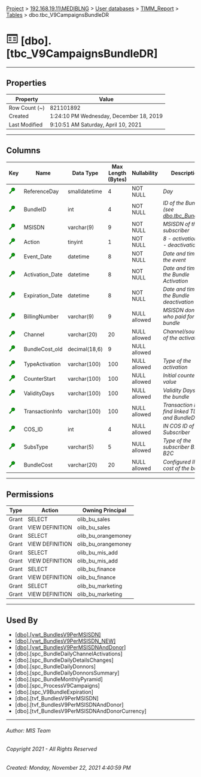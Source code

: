 #### 

[Project](../../../../index.md) > [192.168.19.11\\MEDIBLNG](../../../index.md) > [User databases](../../index.md) > [TIMM_Report](../index.md) > [Tables](Tables.md) > dbo.tbc_V9CampaignsBundleDR

# ![Tables](../../../../Images/Table32.png) [dbo].[tbc_V9CampaignsBundleDR]

---

## <a name="#properties"></a>Properties

| Property | Value |
|---|---|
| Row Count (~) | 821101892 |
| Created | 1:24:10 PM Wednesday, December 18, 2019 |
| Last Modified | 9:10:51 AM Saturday, April 10, 2021 |


---

## <a name="#columns"></a>Columns

| Key | Name | Data Type | Max Length (Bytes) | Nullability | Description |
|---|---|---|---|---|---|
| [![Cluster Key cci_V9CampaignsBundleDR: ReferenceDay\BundleID\MSISDN\Action\Event_Date\Activation_Date\Expiration_Date\BillingNumber\Channel\BundleCost_old\TypeActivation\CounterStart\ValidityDays\TransactionInfo\COS_ID\SubsType\BundleCost](../../../../Images/cluster.png)](#indexes) | ReferenceDay | smalldatetime | 4 | NOT NULL | _Day_ |
| [![Cluster Key cci_V9CampaignsBundleDR: ReferenceDay\BundleID\MSISDN\Action\Event_Date\Activation_Date\Expiration_Date\BillingNumber\Channel\BundleCost_old\TypeActivation\CounterStart\ValidityDays\TransactionInfo\COS_ID\SubsType\BundleCost](../../../../Images/cluster.png)](#indexes) | BundleID | int | 4 | NOT NULL | _ID of the Bundle (see [dbo.tbc_BundleID](tbc_BundleID.md))_ |
| [![Cluster Key cci_V9CampaignsBundleDR: ReferenceDay\BundleID\MSISDN\Action\Event_Date\Activation_Date\Expiration_Date\BillingNumber\Channel\BundleCost_old\TypeActivation\CounterStart\ValidityDays\TransactionInfo\COS_ID\SubsType\BundleCost](../../../../Images/cluster.png)](#indexes) | MSISDN | varchar(9) | 9 | NOT NULL | _MSISDN of the subscriber_ |
| [![Cluster Key cci_V9CampaignsBundleDR: ReferenceDay\BundleID\MSISDN\Action\Event_Date\Activation_Date\Expiration_Date\BillingNumber\Channel\BundleCost_old\TypeActivation\CounterStart\ValidityDays\TransactionInfo\COS_ID\SubsType\BundleCost](../../../../Images/cluster.png)](#indexes) | Action | tinyint | 1 | NOT NULL | _8 - activation, 24 - deactivation_ |
| [![Cluster Key cci_V9CampaignsBundleDR: ReferenceDay\BundleID\MSISDN\Action\Event_Date\Activation_Date\Expiration_Date\BillingNumber\Channel\BundleCost_old\TypeActivation\CounterStart\ValidityDays\TransactionInfo\COS_ID\SubsType\BundleCost](../../../../Images/cluster.png)](#indexes) | Event_Date | datetime | 8 | NOT NULL | _Date and time of the event_ |
| [![Cluster Key cci_V9CampaignsBundleDR: ReferenceDay\BundleID\MSISDN\Action\Event_Date\Activation_Date\Expiration_Date\BillingNumber\Channel\BundleCost_old\TypeActivation\CounterStart\ValidityDays\TransactionInfo\COS_ID\SubsType\BundleCost](../../../../Images/cluster.png)](#indexes) | Activation_Date | datetime | 8 | NOT NULL | _Date and time of the Bundle Activation_ |
| [![Cluster Key cci_V9CampaignsBundleDR: ReferenceDay\BundleID\MSISDN\Action\Event_Date\Activation_Date\Expiration_Date\BillingNumber\Channel\BundleCost_old\TypeActivation\CounterStart\ValidityDays\TransactionInfo\COS_ID\SubsType\BundleCost](../../../../Images/cluster.png)](#indexes) | Expiration_Date | datetime | 8 | NOT NULL | _Date and time of the Bundle deactivation_ |
| [![Cluster Key cci_V9CampaignsBundleDR: ReferenceDay\BundleID\MSISDN\Action\Event_Date\Activation_Date\Expiration_Date\BillingNumber\Channel\BundleCost_old\TypeActivation\CounterStart\ValidityDays\TransactionInfo\COS_ID\SubsType\BundleCost](../../../../Images/cluster.png)](#indexes) | BillingNumber | varchar(9) | 9 | NULL allowed | _MSISDN donor who paid for the bundle_ |
| [![Cluster Key cci_V9CampaignsBundleDR: ReferenceDay\BundleID\MSISDN\Action\Event_Date\Activation_Date\Expiration_Date\BillingNumber\Channel\BundleCost_old\TypeActivation\CounterStart\ValidityDays\TransactionInfo\COS_ID\SubsType\BundleCost](../../../../Images/cluster.png)](#indexes) | Channel | varchar(20) | 20 | NULL allowed | _Channel/source of the activation_ |
| [![Cluster Key cci_V9CampaignsBundleDR: ReferenceDay\BundleID\MSISDN\Action\Event_Date\Activation_Date\Expiration_Date\BillingNumber\Channel\BundleCost_old\TypeActivation\CounterStart\ValidityDays\TransactionInfo\COS_ID\SubsType\BundleCost](../../../../Images/cluster.png)](#indexes) | BundleCost_old | decimal(18,6) | 9 | NULL allowed |  |
| [![Cluster Key cci_V9CampaignsBundleDR: ReferenceDay\BundleID\MSISDN\Action\Event_Date\Activation_Date\Expiration_Date\BillingNumber\Channel\BundleCost_old\TypeActivation\CounterStart\ValidityDays\TransactionInfo\COS_ID\SubsType\BundleCost](../../../../Images/cluster.png)](#indexes) | TypeActivation | varchar(100) | 100 | NULL allowed | _Type of the activation_ |
| [![Cluster Key cci_V9CampaignsBundleDR: ReferenceDay\BundleID\MSISDN\Action\Event_Date\Activation_Date\Expiration_Date\BillingNumber\Channel\BundleCost_old\TypeActivation\CounterStart\ValidityDays\TransactionInfo\COS_ID\SubsType\BundleCost](../../../../Images/cluster.png)](#indexes) | CounterStart | varchar(100) | 100 | NULL allowed | _Initial counter value_ |
| [![Cluster Key cci_V9CampaignsBundleDR: ReferenceDay\BundleID\MSISDN\Action\Event_Date\Activation_Date\Expiration_Date\BillingNumber\Channel\BundleCost_old\TypeActivation\CounterStart\ValidityDays\TransactionInfo\COS_ID\SubsType\BundleCost](../../../../Images/cluster.png)](#indexes) | ValidityDays | varchar(100) | 100 | NULL allowed | _Validity Days of the bundle_ |
| [![Cluster Key cci_V9CampaignsBundleDR: ReferenceDay\BundleID\MSISDN\Action\Event_Date\Activation_Date\Expiration_Date\BillingNumber\Channel\BundleCost_old\TypeActivation\CounterStart\ValidityDays\TransactionInfo\COS_ID\SubsType\BundleCost](../../../../Images/cluster.png)](#indexes) | TransactionInfo | varchar(100) | 100 | NULL allowed | _Transaction ID to find linked TDRs and BundleDR_ |
| [![Cluster Key cci_V9CampaignsBundleDR: ReferenceDay\BundleID\MSISDN\Action\Event_Date\Activation_Date\Expiration_Date\BillingNumber\Channel\BundleCost_old\TypeActivation\CounterStart\ValidityDays\TransactionInfo\COS_ID\SubsType\BundleCost](../../../../Images/cluster.png)](#indexes) | COS_ID | int | 4 | NULL allowed | _IN COS ID of the Subscriber_ |
| [![Cluster Key cci_V9CampaignsBundleDR: ReferenceDay\BundleID\MSISDN\Action\Event_Date\Activation_Date\Expiration_Date\BillingNumber\Channel\BundleCost_old\TypeActivation\CounterStart\ValidityDays\TransactionInfo\COS_ID\SubsType\BundleCost](../../../../Images/cluster.png)](#indexes) | SubsType | varchar(5) | 5 | NULL allowed | _Type of the subscriber B2B or B2C_ |
| [![Cluster Key cci_V9CampaignsBundleDR: ReferenceDay\BundleID\MSISDN\Action\Event_Date\Activation_Date\Expiration_Date\BillingNumber\Channel\BundleCost_old\TypeActivation\CounterStart\ValidityDays\TransactionInfo\COS_ID\SubsType\BundleCost](../../../../Images/cluster.png)](#indexes) | BundleCost | varchar(20) | 20 | NULL allowed | _Configured IN cost of the bundle_ |


---

## <a name="#permissions"></a>Permissions

| Type | Action | Owning Principal |
|---|---|---|
| Grant | SELECT | olib_bu_sales |
| Grant | VIEW DEFINITION | olib_bu_sales |
| Grant | SELECT | olib_bu_orangemoney |
| Grant | VIEW DEFINITION | olib_bu_orangemoney |
| Grant | SELECT | olib_bu_mis_add |
| Grant | VIEW DEFINITION | olib_bu_mis_add |
| Grant | SELECT | olib_bu_finance |
| Grant | VIEW DEFINITION | olib_bu_finance |
| Grant | SELECT | olib_bu_marketing |
| Grant | VIEW DEFINITION | olib_bu_marketing |


---

## <a name="#usedby"></a>Used By

* [[dbo].[vwt_BundlesV9PerMSISDN]](../Views/vwt_BundlesV9PerMSISDN.md)
* [[dbo].[vwt_BundlesV9PerMSISDN_NEW]](../Views/vwt_BundlesV9PerMSISDN_NEW.md)
* [[dbo].[vwt_BundlesV9PerMSISDNAndDonor]](../Views/vwt_BundlesV9PerMSISDNAndDonor.md)
* [dbo].[spc_BundleDailyChannelActivations]
* [dbo].[spc_BundleDailyDetailsChanges]
* [dbo].[spc_BundleDailyDonnors]
* [dbo].[spc_BundleDailyDonnorsSummary]
* [dbo].[spc_BundleMonthlyPyramid]
* [dbo].[spc_ProcessV9Campaigns]
* [dbo].[spc_V9BundleExpiration]
* [dbo].[tvf_BundlesV9PerMSISDN]
* [dbo].[tvf_BundlesV9PerMSISDNAndDonor]
* [dbo].[tvf_BundlesV9PerMSISDNAndDonorCurrency]


---

###### Author:  MIS Team

###### Copyright 2021 - All Rights Reserved

###### Created: Monday, November 22, 2021 4:40:59 PM

